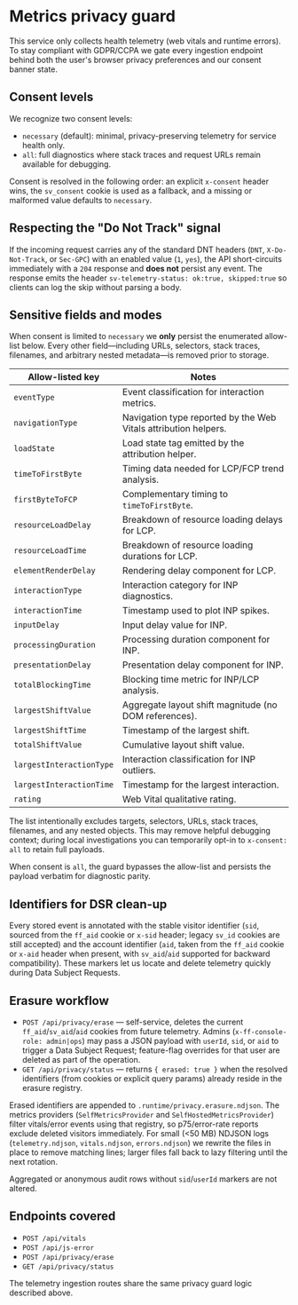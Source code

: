 # Metrics privacy guard

This service only collects health telemetry (web vitals and runtime errors). To stay compliant with GDPR/CCPA we gate every ingestion endpoint behind both the user's browser privacy preferences and our consent banner state.

## Consent levels

We recognize two consent levels:

- `necessary` (default): minimal, privacy-preserving telemetry for service health only.
- `all`: full diagnostics where stack traces and request URLs remain available for debugging.

Consent is resolved in the following order: an explicit `x-consent` header wins, the `sv_consent` cookie is used as a fallback, and a missing or malformed value defaults to `necessary`.

## Respecting the "Do Not Track" signal

If the incoming request carries any of the standard DNT headers (`DNT`, `X-Do-Not-Track`, or `Sec-GPC`) with an enabled value (`1`, `yes`), the API short-circuits immediately with a `204` response and **does not** persist any event. The response emits the header `sv-telemetry-status: ok:true, skipped:true` so clients can log the skip without parsing a body.

## Sensitive fields and modes

When consent is limited to `necessary` we **only** persist the enumerated allow-list below. Every other field—including URLs, selectors, stack traces, filenames, and arbitrary nested metadata—is removed prior to storage.

| Allow-listed key | Notes |
| ---------------- | ----- |
| `eventType` | Event classification for interaction metrics. |
| `navigationType` | Navigation type reported by the Web Vitals attribution helpers. |
| `loadState` | Load state tag emitted by the attribution helper. |
| `timeToFirstByte` | Timing data needed for LCP/FCP trend analysis. |
| `firstByteToFCP` | Complementary timing to `timeToFirstByte`. |
| `resourceLoadDelay` | Breakdown of resource loading delays for LCP. |
| `resourceLoadTime` | Breakdown of resource loading durations for LCP. |
| `elementRenderDelay` | Rendering delay component for LCP. |
| `interactionType` | Interaction category for INP diagnostics. |
| `interactionTime` | Timestamp used to plot INP spikes. |
| `inputDelay` | Input delay value for INP. |
| `processingDuration` | Processing duration component for INP. |
| `presentationDelay` | Presentation delay component for INP. |
| `totalBlockingTime` | Blocking time metric for INP/LCP analysis. |
| `largestShiftValue` | Aggregate layout shift magnitude (no DOM references). |
| `largestShiftTime` | Timestamp of the largest shift. |
| `totalShiftValue` | Cumulative layout shift value. |
| `largestInteractionType` | Interaction classification for INP outliers. |
| `largestInteractionTime` | Timestamp for the largest interaction. |
| `rating` | Web Vital qualitative rating. |

The list intentionally excludes targets, selectors, URLs, stack traces, filenames, and any nested objects. This may remove helpful debugging context; during local investigations you can temporarily opt-in to `x-consent: all` to retain full payloads.

When consent is `all`, the guard bypasses the allow-list and persists the payload verbatim for diagnostic parity.

## Identifiers for DSR clean-up

Every stored event is annotated with the stable visitor identifier (`sid`, sourced from the `ff_aid` cookie or `x-sid` header; legacy `sv_id` cookies are still accepted) and the account identifier (`aid`, taken from the `ff_aid` cookie or `x-aid` header when present, with `sv_aid`/`aid` supported for backward compatibility). These markers let us locate and delete telemetry quickly during Data Subject Requests.

## Erasure workflow

- `POST /api/privacy/erase` — self-service, deletes the current `ff_aid`/`sv_aid`/`aid` cookies from future telemetry. Admins (`x-ff-console-role: admin|ops`) may pass a JSON payload with `userId`, `sid`, or `aid` to trigger a Data Subject Request; feature-flag overrides for that user are deleted as part of the operation.
- `GET /api/privacy/status` — returns `{ erased: true }` when the resolved identifiers (from cookies or explicit query params) already reside in the erasure registry.

Erased identifiers are appended to `.runtime/privacy.erasure.ndjson`. The metrics providers (`SelfMetricsProvider` and `SelfHostedMetricsProvider`) filter vitals/error events using that registry, so p75/error-rate reports exclude deleted visitors immediately. For small (<50 MB) NDJSON logs (`telemetry.ndjson`, `vitals.ndjson`, `errors.ndjson`) we rewrite the files in place to remove matching lines; larger files fall back to lazy filtering until the next rotation.

Aggregated or anonymous audit rows without `sid`/`userId` markers are not altered.

## Endpoints covered

- `POST /api/vitals`
- `POST /api/js-error`
- `POST /api/privacy/erase`
- `GET /api/privacy/status`

The telemetry ingestion routes share the same privacy guard logic described above.
